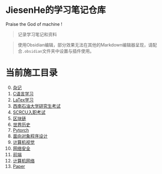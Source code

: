 # JiesenHe的学习笔记仓库

Praise the God of machine !

> 记录学习笔记和资料

> 使用Obsidian编辑，部分效果无法在其他的Markdown编辑器呈现，请配合`.obsidian`文件夹中设置与插件使用。

# 当前施工目录

0. [杂记](杂记/杂记menu.md)
1. [C语言学习](C语言/C语言学习目录.md)
2. [LaTex学习](Latex学习/LaTex学习目录.md)
3. [西南石油大学研究生考试](SWPU/西南石油大学研究生考试相关.md)
4. [SCRCU入职考试](SCRCU/SCRCU入职考试.md)
5. [区块链](区块链/区块链知识点.md)
6. [世界历史](时代年表/历史时间轴.md)
7. [Pytorch](pytorch/Pytorch基础--以MINIST手写识别为例.md)
8. [面向对象程序设计](面向对象程序设计/面向对象程序设计.md)
9. [计算机视觉](计算机视觉/计算机视觉.md)
10. [网络安全](网络安全/信息与网络安全笔记.md)
11. [前端](前端/前端学习路线.md)
12. [计算机网络](计算机网络/计算机网络.md)
13. [Paper](论文/基础知识.md)







